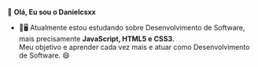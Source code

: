 👋 <b> Olá, Eu sou o Danielcsxx </b>
- 🌱🖥 Atualmente estou estudando sobre Desenvolvimento de Software, mais precisamente <b> JavaScript, HTML5 e CSS3. </b><br>
Meu objetivo e aprender cada vez mais e atuar como Desenvolvimento de Software. 😄

<!---
Danielcsxx/Danielcsxx is a ✨ special ✨ repository because its `README.md` (this file) appears on your GitHub profile.
You can click the Preview link to take a look at your changes.
--->
